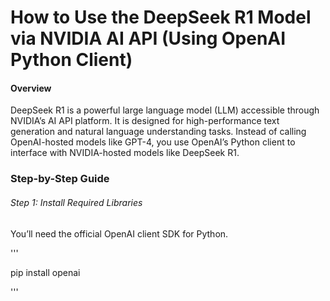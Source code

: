 # How to Use the DeepSeek R1 Model via NVIDIA AI API (Using OpenAI Python Client)
#### Overview
DeepSeek R1 is a powerful large language model (LLM) accessible through NVIDIA’s AI API platform. It is designed for high-performance text generation and natural language understanding tasks. Instead of calling OpenAI-hosted models like GPT-4, you use OpenAI’s Python client to interface with NVIDIA-hosted models like DeepSeek R1.

### Step-by-Step Guide
###### Step 1: Install Required Libraries
You’ll need the official OpenAI client SDK for Python.

'''

pip install openai

'''



